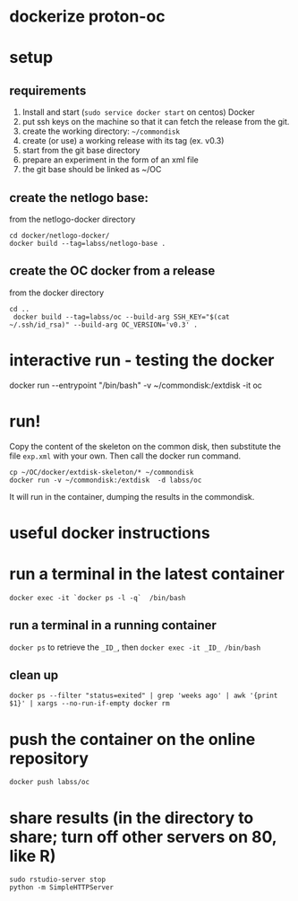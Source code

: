 # dockerize proton-oc

# setup

## requirements

1. Install and start (`sudo service docker start` on centos) Docker
2. put ssh keys on the machine so that it can fetch the release from the git.
3. create the working directory: `~/commondisk`
4. create (or use) a working release with its tag (ex. v0.3)
5. start from the git base directory
6. prepare an experiment in the form of an xml file
7. the git base should be linked as ~/OC

## create the netlogo base:
from the netlogo-docker directory 
```
cd docker/netlogo-docker/
docker build --tag=labss/netlogo-base .
```

## create the OC docker from a release
from the docker directory
```
cd ..
 docker build --tag=labss/oc --build-arg SSH_KEY="$(cat ~/.ssh/id_rsa)" --build-arg OC_VERSION='v0.3' .
```

# interactive run - testing the docker

docker run --entrypoint "/bin/bash" -v ~/commondisk:/extdisk -it  oc 

# run!
Copy the content of the skeleton on the common disk, then substitute the file `exp.xml` with your own. Then call the docker run command.

```
cp ~/OC/docker/extdisk-skeleton/* ~/commondisk
docker run -v ~/commondisk:/extdisk  -d labss/oc
```

It will run in the container, dumping the results in the commondisk.

# useful docker instructions

# run a terminal in the latest container
``` 
docker exec -it `docker ps -l -q`  /bin/bash
``` 

## run a terminal in a running container
`docker ps` to retrieve the `_ID_`, then `docker exec -it _ID_ /bin/bash`

## clean up
```docker ps -a
docker ps --filter "status=exited" | grep 'weeks ago' | awk '{print $1}' | xargs --no-run-if-empty docker rm
```

# push the container on the online repository
```
docker push labss/oc
```
# share results (in the directory to share; turn off other servers on 80, like R)
```
sudo rstudio-server stop
python -m SimpleHTTPServer
```

